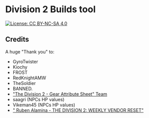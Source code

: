 # Division 2 Builds tool

[![License: CC BY-NC-SA 4.0](https://licensebuttons.net/l/by-nc-sa/4.0/80x15.png)](https://creativecommons.org/licenses/by-nc-sa/4.0/)

## Credits

A huge "Thank you" to:

-   GyroTwister
-   Kiochy
-   FROST
-   RedKnightAMW
-   TheSoldier
-   BANNED.
-   ["The Division 2 - Gear Attribute Sheet" Team](https://docs.google.com/spreadsheets/d/1REi6cA7oSzT7h0O9YD6uxAbnCTmE-YKMDctsKogzXC8/pubhtml#)
-   saagri (NPCs HP values)
-   Vikeman45 (NPCs HP values)
-   [" Ruben Alamina - THE DIVISION 2: WEEKLY VENDOR RESET"](https://rubenalamina.mx/the-division-weekly-vendor-reset/)

